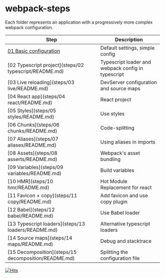# webpack-steps

Each folder represents an application with a progressively more complex webpack configuration.  

Step | Description
-|-
[01 Basic configuration](steps/01%20basic/README.md) | Default settings, simple config
[02 Typescript project](steps/02 typescript/README.md) | Typescript loader and webpack config in typescript
[03 Live reloading](steps/03 live/README.md) | DevServer configuration and source maps
[04 React app](steps/04 react/README.md) | React project
[05 Styles](steps/05 styles/README.md) | Use styles
[06 Chunks](steps/06 chunks/README.md) | Code-splitting
[07 Aliases](steps/07 aliases/README.md) | Using aliases in imports
[08 Assets](steps/08 asserts/README.md) | Webpack's asset bundling
[09 Variables](steps/09 variables/README.md) | Build variables
[10 HMR](steps/10 hmr/README.md) | Hot Module Replacement for react
[11 Favicon + copy](steps/11 copy/README.md) | Add favicon and use copy plugin
[12 Babel](steps/12 babel/README.md) | Use Babel loader
[13 Typescript loaders](steps/13 loaders/README.md) | Alternative typescript loaders
[14 Source maps](steps/14 maps/README.md) | Debug and stacktrace
[15 Decomposition](steps/15 decomposition/README.md) | Splitting the configuration file

[![Hits](https://hits.seeyoufarm.com/api/count/incr/badge.svg?url=https%3A%2F%2Fgithub.com%2Fmiptleha%2Fwebpack-steps&count_bg=%230C7DBD&title_bg=%23555555&icon=&icon_color=%23E7E7E7&title=hits&edge_flat=false)](https://hits.seeyoufarm.com)

